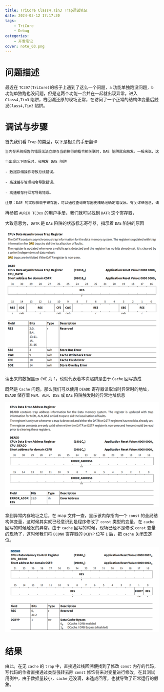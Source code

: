 ```yaml
---
title: TriCore Class4,Tin3 Trap调试笔记
date: 2024-03-12 17:17:30
tags:
	- TriCore
    - Debug
categories:
    - 开发笔记
cover: note_03.png
---
```


# 问题描述

最近在 `TC397(TriCore)`的板子上遇到了这么一个问题，`a` 功能单独跑没问题，`b` 功能单独跑也没问题，但是这两个功能一合并在一起就出现异常，进入 `Class4,Tin3` 陷阱，栈回溯还原的现场正常，在访问了一个正常的结构体变量后触发`Class4,Tin3` 陷阱。

# 调试与步骤

首先我们看 `Trap` 的类型，以下是相关的手册翻译

```txt
当内存系统报告的错误无法立即与当前执行的指令相关联时，DAE 陷阱就会触发。一般来说，这是指从外设或外部存储器返回系统总线的错误。

当出现以下情况时，会触发 DAE 陷阱

- 数据存储操作导致总线错误。

- 高速缓存管理指令导致错误。

- 高速缓存行回写导致错误。

注意：DAE 的实现依赖于寄存器，可以通过查询寄存器更精确地确定错误源。有关详细信息，请参阅特定 TriCore 实现的《用户手册》。
```

再参照 `AURIX TC3xx` 的用户手册，我们就可以找到 `DATR` 这个寄存器，

大致意思为，`DATR` 是 `DAE` 陷阱的状态标志寄存器，指示着 `DAE` 陷阱的原因

![image-20240312175106205](note-debug-tricore-trap-class4-tin3/image-20240312175106205.png)

读出来的数据显示 `CWE` 为 1，也就代表着本次陷阱是由于 `Cache` 回写造成

既然是 `Cache` 问题，那么我们可以使用 `DEADD` 寄存器读取当时异常时的地址，`DEADD` 储存着 `MEM`、`ALN`、`DSE` 或 `DAE` 陷阱触发时的异常地址信息

![image-20240312175938620](note-debug-tricore-trap-class4-tin3/image-20240312175938620.png)

拿到异常内存地址之后，在 map 文件一查，显示该内存指向一个 `const` 的全局结构体变量，这时候其实就已经意识到是程序修改了 `const` 类型的变量，在 `cache` 回写的时候触发的异常。由于 `cache` 回写的时候，现场已经不是修改 `const` 变量的现场了，这时候我们将 `DCON0` 寄存器的 `DCBYP` 位写 `1` 后，把 `cache` 关闭去定位。

![image-20240312181031483](note-debug-tricore-trap-class4-tin3/image-20240312181031483.png)

# 结果

由此，在无 `cache` 的 `trap` 中，直接通过栈回溯便找到了修改 `const` 内存的代码，写代码的作者直接通过类型强转去除 `const` 修饰符来对变量进行修改，在其测试用例中，由于数据量较小，`cache` 还没满，未造成回写，也就导致了正常运行的假象。
